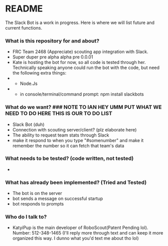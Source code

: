 # README #

The Slack Bot is a work in progress. Here is where we will list future and current functions. 

### What is this repository for and about? ###

* FRC Team 2468 (Appreciate) scouting app integration with Slack. 
* Super duper pre alpha alpha pre 0.0.01
* Kate is hosting the bot for now, so all code is tested through her. Technically speaking anyone could run the bot with the code, but need the following extra things:
* * Node.Js
* * in console/terminal/command prompt: npm install slackbots

### What do we want? ### NOTE TO IAN HEY UMM PUT WHAT WE NEED TO DO HERE THIS IS OUR TO DO LIST
* Slack Bot (duh)
* Connection with scouting server/client? (plz elaborate here)
* The ability to request team stats through Slack
* make it respond to when you type "#somenumber" and make it remember the number so it can fetch that team's data

### What needs to be tested? (code written, not tested) ###

* 

### What has already been implemented? (Tried and Tested) ###

* The bot is on the server
* bot sends a message on successful startup
* bot responds to prompts

### Who do I talk to? ###

* KatyiPup is the main developer of RoboScout(Patent Pending lol). Number: 512-348-1465 (I'll reply more through text and can keep it more organized this way. I dunno what you'd text me about tho lol)